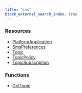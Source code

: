 ```yaml
---
title: "sns"
block_external_search_index: true
---
```


<!-- WARNING: this file was generated by Pulumi Docs Generator. -->
<!-- Do not edit by hand unless you're certain you know what you are doing! -->

<style>
  table td p { margin-top: 0; margin-bottom: 0; }
</style>

<h3>Resources</h3>
<ul class="api">
    <li><a href="platformapplication"><span class="symbol resource"></span>PlatformApplication</a></li>
    <li><a href="smspreferences"><span class="symbol resource"></span>SmsPreferences</a></li>
    <li><a href="topic"><span class="symbol resource"></span>Topic</a></li>
    <li><a href="topicpolicy"><span class="symbol resource"></span>TopicPolicy</a></li>
    <li><a href="topicsubscription"><span class="symbol resource"></span>TopicSubscription</a></li>
</ul>

<h3>Functions</h3>
<ul class="api">
    <li><a href="gettopic"><span class="symbol datasource"></span>GetTopic</a></li>
</ul>

